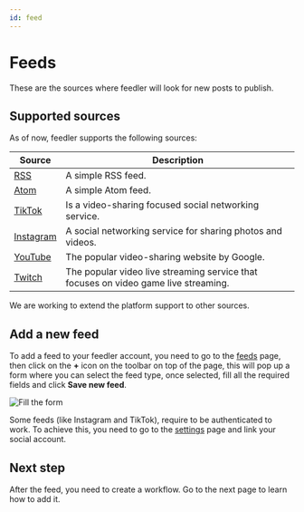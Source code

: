 ```yaml
---
id: feed
---
```


# Feeds
These are the sources where feedler will look for new posts to publish.

## Supported sources
As of now, feedler supports the following sources:

| Source | Description |
| ------ | ----------- |
| [RSS](https://en.wikipedia.org/wiki/RSS_%28standard%29) | A simple RSS feed. |
| [Atom](https://en.wikipedia.org/wiki/Atom_%28standard%29) | A simple Atom feed. |
| [TikTok](https://tiktok.com/) | Is a video-sharing focused social networking service. |
| [Instagram](https://www.instagram.com/) | A social networking service for sharing photos and videos. | 
| [YouTube](https://www.youtube.com/) | The popular video-sharing website by Google. |
| [Twitch](https://www.twitch.tv/) | The popular video live streaming service that focuses on video game live streaming. |

We are working to extend the platform support to other sources.

## Add a new feed
To add a feed to your feedler account, you need to go to the [feeds](https://feedler.net/feeds) page,
then click on the **+** icon on the toolbar on top of the page, this will pop up
a form where you can select the feed type, once selected, fill all the 
required fields and click **Save new feed**.

![Fill the form](/img/feedler/new-feed.png)

Some feeds (like Instagram and TikTok), require to be authenticated to work. To
achieve this, you need to go to the [settings](https://feedler.net/settings)
page and link your social account.

## Next step
After the feed, you need to create a workflow. Go to the next
page to learn how to add it.